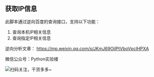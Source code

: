 ## 获取IP信息

此脚本通过逆向百度的查询接口，支持以下功能：
1. 查询本机IP相关信息
2. 查询指定IP相关信息


逆向分析文章： https://mp.weixin.qq.com/s/JKmJ69OilPtVboVpcIHPXA

微信公众号：Python实验楼  

![扫码关注，干货多多~](https://mmbiz.qpic.cn/mmbiz_jpg/EUODptNZOeAVlqzPOj0XRia477GXfcls5aJ0813zOnVibSlp35nWnjSrfTk6ibaka32HI3joZ5tgzWPUDA9Ffib25w/)
